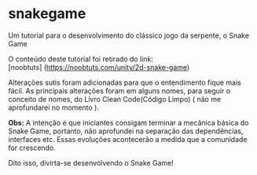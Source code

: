 # snakegame
Um tutorial para o desenvolvimento do clássico jogo da serpente, o Snake Game

O conteúdo deste tutorial foi retirado do link:<br/>
[noobtuts] (https://noobtuts.com/unity/2d-snake-game) <br/>

Alterações sutis foram adicionadas para que o entendimento fique mais fácil.
As principais alterações foram em alguns nomes, para seguir o conceito de nomes, do Livro Clean Code(Código Limpo) ( não me aprofundarei no momento ).

<b>Obs:</b> A intenção é que iniciantes consigam terminar a mecânica básica do Snake Game, portanto, não aprofundei na separação das dependências, interfaces etc.
Essas evoluções acontecerão a medida que a comunidade for crescendo.

Dito isso, divirta-se desenvolvendo o Snake Game!
